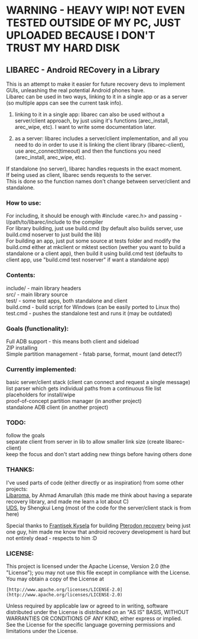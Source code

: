 # WARNING - HEAVY WIP! NOT EVEN TESTED OUTSIDE OF MY PC, JUST UPLOADED BECAUSE I DON'T TRUST MY HARD DISK

## LIBAREC - Android RECovery in a Library

This is an attempt to make it easier for future recovery devs to 
implement GUIs, unleashing the real potential Android phones have.  
Libarec can be used in two ways, linking to it in a single app or
as a server (so multiple apps can see the current task info).

1) linking to it in a single app: 
libarec can also be used without a server/client approach, by just using 
it's functions (arec_install, arec_wipe, etc). I want to write some documentation later.

2) as a server: 
libarec includes a server/client implementation, and all you need to do
in order to use it is linking the client library (libarec-client), use 
arec_connect(timeout) and then the functions you need (arec_install, arec_wipe, etc).

If standalone (no server), libarec handles requests in the exact moment.  
If being used as client, libarec sends requests to the server.  
This is done so the function names don't change between server/client and standalone.

### How to use:
For including, it should be enough with #include <arec.h> and passing -I/path/to/libarec/include to the compiler  
For library building, just use build.cmd (by default also builds server, use build.cmd noserver to just build the lib)  
For building an app, just put some source at tests folder and modify the build.cmd either at mkclient or mktest section (wether you want to build a standalone or a client app), then build it using build.cmd test (defaults to client app, use "build.cmd test noserver" if want a standalone app)

### Contents: 
include/ - main library headers  
src/ - main library source  
test/ - some test apps, both standalone and client  
build.cmd - build script for Windows (can be easily ported to Linux tho)  
test.cmd - pushes the standalone test and runs it (may be outdated)

### Goals (functionality): 
Full ADB support - this means both client and sideload  
ZIP installing  
Simple partition management - fstab parse, format, mount (and detect?)

### Currently implemented: 
basic server/client stack (client can connect and request a single message)  
list parser which gets individual paths from a continuous file list  
placeholders for install/wipe  
proof-of-concept partition manager (in another project)  
standalone ADB client (in another project)  

### TODO: 
follow the goals  
separate client from server in lib to allow smaller link size (create libarec-client)  
keep the focus and don't start adding new things before having others done  

### THANKS:
I've used parts of code (either directly or as inspiration) from some other projects:  
[Libaroma](https://github.com/amarullz/libaroma), by Ahmad Amarullah (this made me think about having a separate recovery library, and made me learn a lot about C)  
[UDS](https://github.com/shengkui/uds), by Shengkui Leng (most of the code for the server/client stack is from here)  
  
Special thanks to [Frantisek Kysela](https://github.com/Kysela/) for building [Pterodon recovery](https://github.com/PterodonRecovery/pterodon) being just one guy, him made me know that android recovery development is hard but not entirely dead - respects to him :D
  
### LICENSE: 
This project is licensed under the Apache License, Version 2.0 (the "License"); you may not use this file except in compliance with the License.  
You may obtain a copy of the License at  
  
    [http://www.apache.org/licenses/LICENSE-2.0](http://www.apache.org/licenses/LICENSE-2.0)  
  
Unless required by applicable law or agreed to in writing, software distributed under the License is distributed on an "AS IS" BASIS, WITHOUT WARRANTIES OR CONDITIONS OF ANY KIND, either express or implied.  
See the License for the specific language governing permissions and limitations under the License.  

